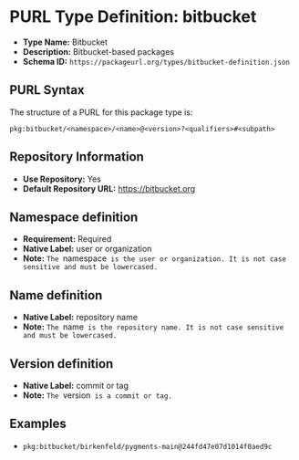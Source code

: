 <!--  NOTE: Auto-generated from the JSON PURL type definition.
Do not manually edit this file. Edit the JSON type definition instead. -->

# PURL Type Definition: bitbucket

- **Type Name:** Bitbucket
- **Description:** Bitbucket-based packages
- **Schema ID:** `https://packageurl.org/types/bitbucket-definition.json`

## PURL Syntax

The structure of a PURL for this package type is:

    pkg:bitbucket/<namespace>/<name>@<version>?<qualifiers>#<subpath>

## Repository Information

- **Use Repository:** Yes
- **Default Repository URL:** https://bitbucket.org

## Namespace definition

- **Requirement:** Required
- **Native Label:** user or organization
- **Note:** `The `namespace` is the user or organization. It is not case sensitive and must be lowercased.`

## Name definition

- **Native Label:** repository name
- **Note:** `The `name` is the repository name. It is not case sensitive and must be lowercased.`

## Version definition

- **Native Label:** commit or tag
- **Note:** `The `version` is a commit or tag.`

## Examples

- `pkg:bitbucket/birkenfeld/pygments-main@244fd47e07d1014f0aed9c`
